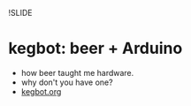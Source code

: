!SLIDE 
# kegbot: beer + Arduino

* how beer taught me hardware.
* why don't you have one?
* [kegbot.org](http://kegbot.org)
